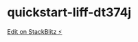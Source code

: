 # quickstart-liff-dt374j

[Edit on StackBlitz ⚡️](https://stackblitz.com/edit/quickstart-liff-dt374j)